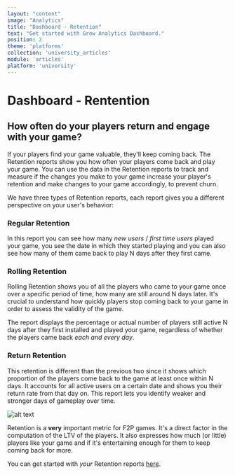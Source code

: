 ```yaml
---
layout: "content"
image: "Analytics"
title: "Dashboard - Retention"
text: "Get started with Grow Analytics Dashboard."
position: 2
theme: 'platforms'
collection: 'university_articles'
module: 'articles'
platform: 'university'
---
```


# Dashboard - Rentention

## How often do your players return and engage with your game?

If your players find your game valuable, they'll keep coming back. The Retention reports show you how often your players come back and play your game. You can use the data in the Retention reports to track and measure if the changes you make to your game increase your player's retention and make changes to your game accordingly, to prevent churn.

We have three types of Retention reports, each report gives you a different perspective on your user's behavior:

### Regular Retention
In this report you can see how many *new users* / *first time users* played your game, you see the date in which they started playing and you can also see how many of them came back to play N days after they first came.

### Rolling Retention
Rolling Retention shows you of all the players who came to your game once over a specific period of time, how many are still around N days later. It's crucial to understand how quickly players stop coming back to your game in order to assess the validity of the game.

The report displays the percentage or actual number of players still active N days after they first installed and played your game, regardless of whether the players came back *each and every day*.

### Return Retention
This retention is different than the previous two since it shows which proportion of the players come back to the game at least once within N days.
It accounts for all active users on a certain date and shows you their return rate from that day on. This report lets you identify weaker and stronger days of gameplay over time.

![alt text](/img/docs/university/15_Grow_Retention.png "Retention Section")

Retention is a **very** important metric for F2P games. It's a direct factor in the computation of the LTV of the players. It also expresses how much (or little) players like your game and if it's entertaining enough for them to keep coming back for more.

You can get started with *your* Retention reports [here](http://dashboard.soom.la/).
